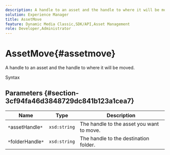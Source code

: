```yaml
---
description: A handle to an asset and the handle to where it will be moved.
solution: Experience Manager
title: AssetMove
feature: Dynamic Media Classic,SDK/API,Asset Management
role: Developer,Administrator
---
```


# AssetMove{#assetmove}

A handle to an asset and the handle to where it will be moved.

 Syntax 

## Parameters {#section-3cf94fa46d3848729dc841b123a1cea7}

|  Name  | Type  | Description  |
|---|---|---|
|  `*`assetHandle`*`  | `xsd:string`  | The handle to the asset you want to move.  |
|  `*`folderHandle`*`  | `xsd:string`  | The handle to the destination folder.  |

